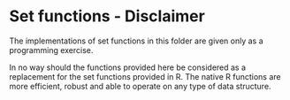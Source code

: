 # Set functions - Disclaimer
The implementations of set functions in this folder are given only as a programming exercise. 

In no way should the functions provided here be considered as a replacement for the set functions provided in R.
The native R functions are more efficient, robust and able to operate on any type of data structure.
